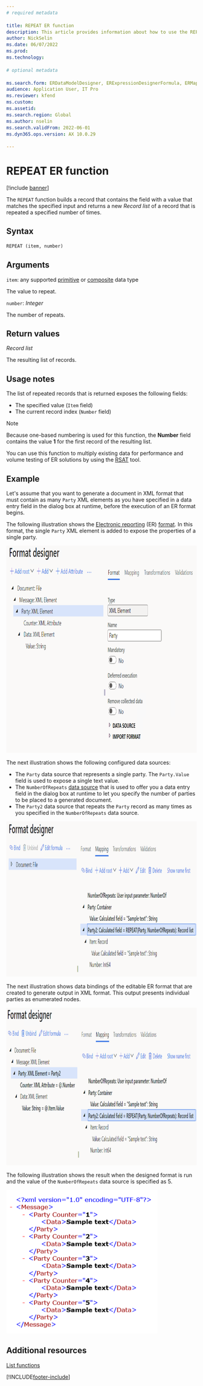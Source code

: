 ```yaml
---
# required metadata

title: REPEAT ER function
description: This article provides information about how to use the REPEAT Electronic reporting (ER) function.
author: NickSelin
ms.date: 06/07/2022
ms.prod: 
ms.technology: 

# optional metadata

ms.search.form: ERDataModelDesigner, ERExpressionDesignerFormula, ERMappedFormatDesigner, ERModelMappingDesigner
audience: Application User, IT Pro
ms.reviewer: kfend
ms.custom:
ms.assetid: 
ms.search.region: Global
ms.author: nselin
ms.search.validFrom: 2022-06-01
ms.dyn365.ops.version: AX 10.0.29

---
```


# REPEAT ER function

[!include [banner](../includes/banner.md)]

The `REPEAT` function builds a record that contains the field with a value that matches the specified input and returns a new *Record list* of a record that is repeated a specified number of times.

## Syntax

```vb
REPEAT (item, number)
```

## Arguments

`item`: any supported [primitive](er-formula-supported-data-types-primitive.md) or [composite](er-formula-supported-data-types-composite.md) data type

The value to repeat.

`number`: *Integer*

The number of repeats.

## Return values

*Record list*

The resulting list of records.

## Usage notes

The list of repeated records that is returned exposes the following fields:

- The specified value (`Item` field)
- The current record index (`Number` field)

> [!NOTE]
> Because one-based numbering is used for this function, the **Number** field contains the value **1** for the first record of the resulting list.

You can use this function to multiply existing data for performance and volume testing of ER solutions by using the [RSAT](../perf-test/rsat/rsat-overview.md) tool.

## Example

Let's assume that you want to generate a document in XML format that must contain as many `Party` XML elements as you have specified in a data entry field in the dialog box at runtime, before the execution of an ER format begins.

The following illustration shows the [Electronic reporting](general-electronic-reporting.md) (ER) [format](er-overview-components.md#format-component). In this format, the single `Party` XML element is added to expose the properties of a single party.

<a href="./media/er-repeat-function-1.png"><img src="./media/er-repeat-function-1.png" alt="Review the format structure on the Format tab of the Format designer page." class="alignnone size-full" width="929" height="548" /></a>

The next illustration shows the following configured data sources:

- The `Party` data source that represents a single party. The `Party.Value` field is used to expose a single text value.
- The `NumberOfRepeats` [data source](er-user-input-parameter-data-sources.md) that is used to offer you a data entry field in the dialog box at runtime to let you specify the number of parties to be placed to a generated document.
- The `Party2` data source that repeats the `Party` record as many times as you specified in the `NumberOfRepeats` data source.

<a href="./media/er-repeat-function-2.png"><img src="./media/er-repeat-function-2.png" alt="Review the configured data sources on the Mapping tab of the Format designer page." class="alignnone size-full" width="1044" height="411" /></a>

The next illustration shows data bindings of the editable ER format that are created to generate output in XML format. This output presents individual parties as enumerated nodes.

<a href="./media/er-repeat-function-3.png"><img src="./media/er-repeat-function-3.png" alt="Review the configured data bindings on the Mapping tab of the Format designer page." class="alignnone size-full" width="1051" height="417" /></a>

The following illustration shows the result when the designed format is run and the value of the `NumberOfRepeats` data source is specified as 5.

<a href="./media/er-repeat-function-4.png"><img src="./media/er-repeat-function-4.png" alt="Review the Result of running the format on a new tab of using web browser." class="alignnone wp-image-290711 size-full" width="400" height="380" /></a>

## Additional resources

[List functions](er-functions-category-list.md)


[!INCLUDE[footer-include](../../../includes/footer-banner.md)]
